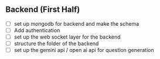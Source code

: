 ## Backend (First Half)
- [ ] set up mongodb for backend and make the schema
- [ ] Add authentication 
- [ ] set up the web socket layer for the backend 
- [ ] structure the folder of the backend 
- [ ] set up the gemini api / open ai api for question generation 
